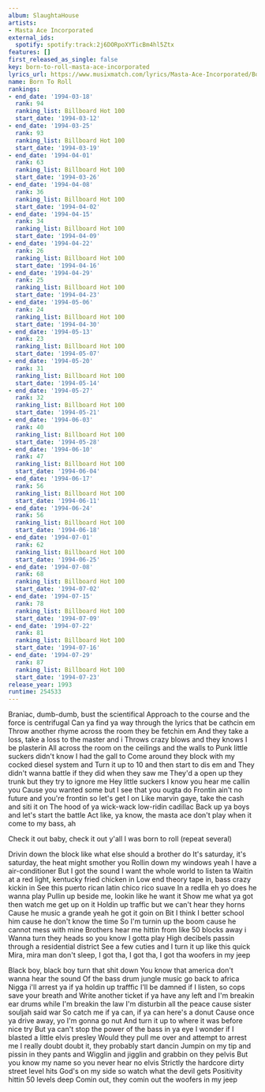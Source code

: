 ```yaml
---
album: SlaughtaHouse
artists:
- Masta Ace Incorporated
external_ids:
  spotify: spotify:track:2j6DORpoXYTicBm4hl5Ztx
features: []
first_released_as_single: false
key: born-to-roll-masta-ace-incorporated
lyrics_url: https://www.musixmatch.com/lyrics/Masta-Ace-Incorporated/Born-to-Roll
name: Born To Roll
rankings:
- end_date: '1994-03-18'
  rank: 94
  ranking_list: Billboard Hot 100
  start_date: '1994-03-12'
- end_date: '1994-03-25'
  rank: 93
  ranking_list: Billboard Hot 100
  start_date: '1994-03-19'
- end_date: '1994-04-01'
  rank: 63
  ranking_list: Billboard Hot 100
  start_date: '1994-03-26'
- end_date: '1994-04-08'
  rank: 36
  ranking_list: Billboard Hot 100
  start_date: '1994-04-02'
- end_date: '1994-04-15'
  rank: 34
  ranking_list: Billboard Hot 100
  start_date: '1994-04-09'
- end_date: '1994-04-22'
  rank: 26
  ranking_list: Billboard Hot 100
  start_date: '1994-04-16'
- end_date: '1994-04-29'
  rank: 25
  ranking_list: Billboard Hot 100
  start_date: '1994-04-23'
- end_date: '1994-05-06'
  rank: 24
  ranking_list: Billboard Hot 100
  start_date: '1994-04-30'
- end_date: '1994-05-13'
  rank: 23
  ranking_list: Billboard Hot 100
  start_date: '1994-05-07'
- end_date: '1994-05-20'
  rank: 31
  ranking_list: Billboard Hot 100
  start_date: '1994-05-14'
- end_date: '1994-05-27'
  rank: 32
  ranking_list: Billboard Hot 100
  start_date: '1994-05-21'
- end_date: '1994-06-03'
  rank: 40
  ranking_list: Billboard Hot 100
  start_date: '1994-05-28'
- end_date: '1994-06-10'
  rank: 47
  ranking_list: Billboard Hot 100
  start_date: '1994-06-04'
- end_date: '1994-06-17'
  rank: 56
  ranking_list: Billboard Hot 100
  start_date: '1994-06-11'
- end_date: '1994-06-24'
  rank: 56
  ranking_list: Billboard Hot 100
  start_date: '1994-06-18'
- end_date: '1994-07-01'
  rank: 62
  ranking_list: Billboard Hot 100
  start_date: '1994-06-25'
- end_date: '1994-07-08'
  rank: 68
  ranking_list: Billboard Hot 100
  start_date: '1994-07-02'
- end_date: '1994-07-15'
  rank: 78
  ranking_list: Billboard Hot 100
  start_date: '1994-07-09'
- end_date: '1994-07-22'
  rank: 81
  ranking_list: Billboard Hot 100
  start_date: '1994-07-16'
- end_date: '1994-07-29'
  rank: 87
  ranking_list: Billboard Hot 100
  start_date: '1994-07-23'
release_year: 1993
runtime: 254533
---
```

Braniac, dumb-dumb, bust the scientifical
Approach to the course and the force is centrifugal
Can ya find ya way through the lyrics that be cathcin em
Throw another rhyme across the room they be fetchin em
And they take a loss, take a loss to the master and i
Throws crazy blows and they knows I be plasterin
All across the room on the ceilings and the walls to
Punk little suckers didn't know I had the gall to
Come around they block with my cocked diesel system and
Turn it up to 10 and then start to dis em and
They didn't wanna battle if they did when they saw me
They'd a open up they trunk but they try to ignore me
Hey little suckers I know you hear me callin you
Cause you wanted some but I see that you ougta do
Frontin ain't no future and you're frontin so let's get I on
Like marvin gaye, take the cash and siti it on
The hood of ya wick-wack low-ridin cadillac
Back up ya boys and let's start the battle
Act like, ya know, the masta ace don't play when it come to my bass, ah

Check it out baby, check it out y'all
I was born to roll (repeat several)

Drivin down the block like what else should a brother do
It's saturday, it's saturday, the heat might smother you
Rollin down my windows yeah I have a air-conditioner
But I got the sound I want the whole world to listen ta
Waitin at a red light, kentucky fried chicken in
Low end theory tape in, bass crazy kickin in
See this puerto rican latin chico rico suave
In a redlla eh yo does he wanna play
Pullin up beside me, lookin like he want it
Show me what ya got then watch me get up on it
Holdin up traffic but we can't hear they horns
Cause he music a grande yeah he got it goin on
Bit I think I better school him cause he don't know the time
So I'm turnin up the boom cause he cannot mess with mine
Brothers hear me hittin from like 50 blocks away i
Wanna turn they heads so you know I gotta play
High decibels passin through a residential district
See a few cuties and I turn it up like this quick
Mira, mira man don't sleep, I got tha, I got tha, I got tha woofers in my jeep

Black boy, black boy turn that shit down
You know that america don't wanna hear the sound
Of the bass drum jungle music go back to africa
Nigga i'll arrest ya if ya holdin up trafffic
I'll be damned if I listen, so cops save your breath and
Write another ticket if ya have any left and
I'm breakin ear drums while I'm breakin the law
I'm disturbin all the peace cause sister souljah said war
So catch me if ya can, if ya can here's a donut
Cause once ya drive away, yo I'm gonna go nut
And turn it up to where it was before nice try
But ya can't stop the power of the bass in ya eye
I wonder if I blasted a little elvis presley
Would they pull me over and attempt to arrest me
I really doubt doubt it, they probably start dancin
Jumpin on my tip and pissin in they pants and
Wigglin and jigglin and grabbin on they pelvis
But you know my name so you never hear no elvis
Strictly the hardcore dirty street level hits
God's on my side so watch what the devil gets
Positivity hittin 50 levels deep
Comin out, they comin out the woofers in my jeep
